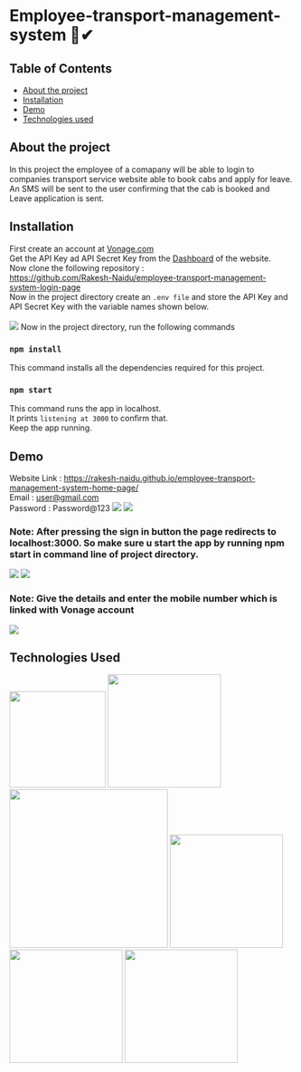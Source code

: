 # Employee-transport-management-system 🚗✔

## Table of Contents
  * [About the project](#about-the-project)
  * [Installation](#installation)
  * [Demo](#demo)
  * [Technologies used](#technologies-used)

## About the project
In this project the employee of a comapany will be able to login to companies transport service website able to book cabs and apply for leave.
An SMS will be sent to the user confirming that the cab is booked and Leave application is sent.

## Installation
First create an account at [Vonage.com](https://dashboard.nexmo.com/sign-up) \
Get the API Key ad API Secret Key from the [Dashboard](https://dashboard.nexmo.com/) of the website.\
Now clone the following repository :\
https://github.com/Rakesh-Naidu/employee-transport-management-system-login-page \
Now in the project directory create an ``.env file`` and store the API Key and API Secret Key with the variable names shown below. \
 \
![](https://user-images.githubusercontent.com/44801151/116256735-15a28100-a791-11eb-87cb-d1a272e32487.png)
Now in the project directory, run the following commands
### ```npm install```
This command installs all the dependencies required for this project.
### ```npm start```
This command runs the app in localhost. \
It prints ``listening at 3000`` to confirm that.\
Keep the app running.

## Demo
Website Link : https://rakesh-naidu.github.io/employee-transport-management-system-home-page/ \
Email : user@gmail.com \
Password : Password@123
![](https://user-images.githubusercontent.com/44801151/116257616-d0cb1a00-a791-11eb-8a75-12ccf0c87be3.png)
![](https://user-images.githubusercontent.com/44801151/116257632-d32d7400-a791-11eb-9795-65c28b1774e5.png)
### Note: After pressing the sign in button the page redirects to localhost:3000. So make sure u start the app by running npm start in command line of project directory.
![](https://user-images.githubusercontent.com/44801151/116286595-07625e00-a7ad-11eb-874c-5eea6398f4ed.png)
![](https://user-images.githubusercontent.com/44801151/116286837-51e3da80-a7ad-11eb-9baa-4066689564f8.png)
### Note: Give the details and enter the mobile number which is linked with Vonage account
![](https://user-images.githubusercontent.com/44801151/116288527-3b3e8300-a7af-11eb-97a5-501e7c6e16f1.jpg)

## Technologies Used

[<img target="_blank" src="https://img.flaticon.com/icons/png/512/174/174854.png?size=1200x630f&pad=10,10,10,10&ext=png&bg=FFFFFFFF" width=170>](https://developer.mozilla.org/en-US/docs/Web/HTML) [<img target="_blank" src="https://img.flaticon.com/icons/png/512/1348/1348052.png?size=1200x630f&pad=10,10,10,10&ext=png&bg=FFFFFFFF" width=200>](https://getbootstrap.com/) \
[<img target="_blank" src="https://img.flaticon.com/icons/png/512/732/732190.png?size=1200x630f&pad=10,10,10,10&ext=png&bg=FFFFFFFF" width=280>](https://developer.mozilla.org/en-US/docs/Web/CSS) [<img target="_blank" src="https://img.flaticon.com/icons/png/512/919/919825.png?size=1200x630f&pad=10,10,10,10&ext=png&bg=FFFFFFFF" width=200>](https://nodejs.org/en/) \
[<img target="_blank" src="https://image.flaticon.com/icons/png/512/919/919828.png" width=200>](https://www.w3schools.com/js/DEFAULT.asp) 
[<img target="_blank" src="https://mms.businesswire.com/media/20201119005128/en/820880/23/Vonage_16x9_Logo_%281%29.jpg" width=200>](https://www.vonage.com/) 

